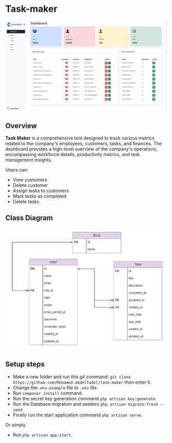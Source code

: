 # Task-maker

<p>
  <img src="dashboard.png?raw=true" alt="Dashboard" width="900"/>
</p>

## Overview



**Task Maker** is a comprehensive tool designed to track various metrics related to the company's employees, customers,
tasks, and finances. The dashboard provides a high-level overview of the company's operations, encompassing workforce
details, productivity metrics, and task management insights.

Users can:

- View customers
- Delete customer
- Assign tasks to customers
- Mark tasks as completed
- Delete tasks

## Class Diagram

<p>
  <img src="ERP.png?raw=true" alt="Dashboard" width="900"/>
</p>

## Setup steps
- Make a new folder and run this git command: ``git clone https://github.com/Mohamed-abdelfadel/task-maker`` then enter it.
- Change the .`env.example` file to `.env` file.
- Run ``composer install`` command.
- Run the secret key generation command ``php artisan key:generate``.
- Run the Database migration and seeders ``php artisan migrate:fresh --seed``.
- Finally run the start application command ``php artisan serve``.

Or simply 
- Run ``php artisan app:start``.
